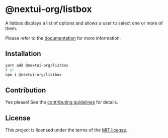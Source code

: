 # @nextui-org/listbox

A listbox displays a list of options and allows a user to select one or more of them.

Please refer to the [documentation](https://nextui.org/docs/components/listbox) for more information.

## Installation

```sh
yarn add @nextui-org/listbox
# or
npm i @nextui-org/listbox
```

## Contribution

Yes please! See the
[contributing guidelines](https://github.com/nextui-org/nextui/blob/master/CONTRIBUTING.md)
for details.

## License

This project is licensed under the terms of the
[MIT license](https://github.com/nextui-org/nextui/blob/master/LICENSE).
